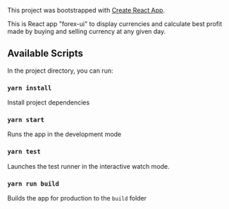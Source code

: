This project was bootstrapped with [Create React App](https://github.com/facebook/create-react-app).


This is React app "forex-ui" to display currencies and calculate best profit made by buying and selling currency at any given day.

## Available Scripts

In the project directory, you can run:


### `yarn install`

Install project dependencies

### `yarn start`

Runs the app in the development mode

### `yarn test`

Launches the test runner in the interactive watch mode.

### `yarn run build`

Builds the app for production to the `build` folder

